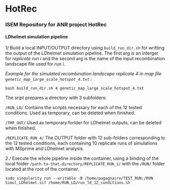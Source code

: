 # HotRec

### ISEM Repository for ANR project HotRec


#### LDhelmet simulation pipeline

1/ Build a local INPUT/OUTPUT directory using `build_run_dir.sh` for writting the output of the LDhelmet simulation pipeline.
The first arg is an interger for *replicate run i* and the second arg is the name of the input recombination landscape file used for *run i*.


*Example for the simulated recombination landscape replicate 4 in map file `genetic_map_large_scale_hotspot_4.txt` :*

`bash build_run_dir.sh 4 genetic_map_large_scale_hotspot_4.txt`

The sript prepares a directory with 3 subfolders:

`/RUN_LD/` Contains the scripts necessary for each of the 12 tested conditions. Used as temporary, can be deleted when finished.


`/TMP_OUT/` Used as temporary forlder for LDhelmet outputs, can be deleted when finished.


`/REPLICATE_RUN_4/` The OUTPUT folder with 12 sub-folders corresponding to the 12 tested conditions, each containing 10 replicate runs of simulations with MSprime and LDhelmet analysis.


2./ Execute the whole pipeline inside the container, using a binding of the local folder `/path-to-that-directory/REPLICATE_RUN_i/` with the `/RUN/` folder located at the root of the container.

`sudo singularity run --writable -B /home/pagagnaire/TEST_RUN:/RUN Simul_LDhelmet.sif /home/RUN_LD/run_ld_12_conditions.sh`
